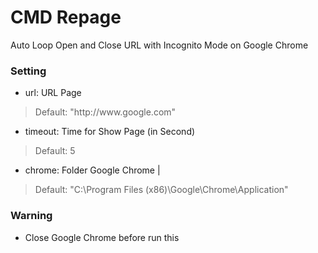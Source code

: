# CMD Repage
Auto Loop Open and Close URL with Incognito Mode on Google Chrome

### Setting
- url: URL Page
> Default: "http://www&#46;google&#46;com"



- timeout: Time for Show Page (in Second)
> Default: 5



- chrome: Folder Google Chrome | 
> Default: "C:\Program Files (x86)\Google\Chrome\Application\"

### Warning
- Close Google Chrome before run this
